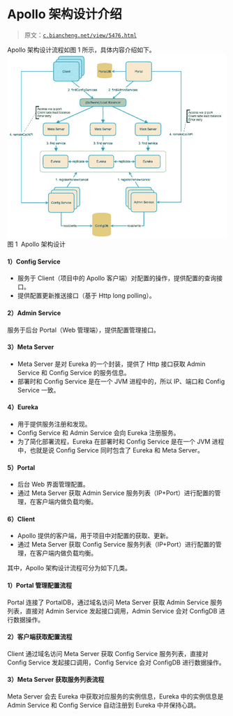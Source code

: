 # Apollo 架构设计介绍

> 原文：[`c.biancheng.net/view/5476.html`](http://c.biancheng.net/view/5476.html)

Apollo 架构设计流程如图 1 所示，具体内容介绍如下。![Apollo 架构设计](img/7300f50a5ba92a6860a6aa9c753e05d7.png)
图 1  Apollo 架构设计

#### 1）Config Service

*   服务于 Client（项目中的 Apollo 客户端）对配置的操作，提供配置的查询接口。
*   提供配置更新推送接口（基于 Http long polling）。

#### 2）Admin Service

服务于后台 Portal（Web 管理端），提供配置管理接口。

#### 3）Meta Server

*   Meta Server 是对 Eureka 的一个封装，提供了 Http 接口获取 Admin Service 和 Config Service 的服务信息。
*   部署时和 Config Service 是在一个 JVM 进程中的，所以 IP、端口和 Config Service 一致。

#### 4）Eureka

*   用于提供服务注册和发现。
*   Config Service 和 Admin Service 会向 Eureka 注册服务。
*   为了简化部署流程，Eureka 在部署时和 Config Service 是在一个 JVM 进程中，也就是说 Config Service 同时包含了 Eureka 和 Meta Server。

#### 5）Portal

*   后台 Web 界面管理配置。
*   通过 Meta Server 获取 Admin Service 服务列表（IP+Port）进行配置的管理，在客户端内做负载均衡。

#### 6）Client

*   Apollo 提供的客户端，用于项目中对配置的获取、更新。
*   通过 Meta Server 获取 Config Service 服务列表（IP+Port）进行配置的管理，在客户端内做负载均衡。

其中，Apollo 架构设计流程可分为如下几类。

#### 1）Portal 管理配置流程

Portal 连接了 PortalDB，通过域名访问 Meta Server 获取 Admin Service 服务列表，直接对 Admin Service 发起接口调用，Admin Service 会对 ConfigDB 进行数据操作。

#### 2）客户端获取配置流程

Client 通过域名访问 Meta Server 获取 Config Service 服务列表，直接对 Config Service 发起接口调用，Config Service 会对 ConfigDB 进行数据操作。

#### 3）Meta Server 获取服务列表流程

Meta Server 会去 Eureka 中获取对应服务的实例信息，Eureka 中的实例信息是 Admin Service 和 Config Service 自动注册到 Eureka 中并保持心跳。